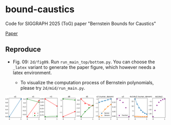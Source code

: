 # bound-caustics
Code for SIGGRAPH 2025 (ToG) paper "Bernstein Bounds for Caustics"

[Paper](https://zhiminfan.work/paper/bound_caustics_preprint.pdf)

## Reproduce

- Fig. 09: `2d/fig09`. Run `run_main_top/bottom.py`. You can choose the `_latex` variant to generate the paper figure, which however needs a latex environment. 

    - To visualize the computation process of Bernstein polynomials, please try `2d/mid/run_main.py`.

![result](2d/mid/result.png)